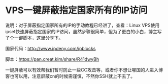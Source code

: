 # VPS一键屏蔽指定国家所有的IP访问

说明：对于屏蔽指定国家所有的IP的手动教程已经讲了，查看：Linux VPS使用ipset快速屏蔽指定国家的IP访问，虽然步骤很简单，但为了更白的小白，博主写了个一键脚本，这里分享下。


<!--more-->

国家代码：http://www.ipdeny.com/ipblocks

脚本：https://pan.creat.kim/share/R41dwyBh

一键屏蔽可以有效帮我们暂时防止一些CC攻击等，或者你不想让哪国的人进入博客也可以用，注意屏蔽cn的时候需谨慎，不然你SSH就上不去了。